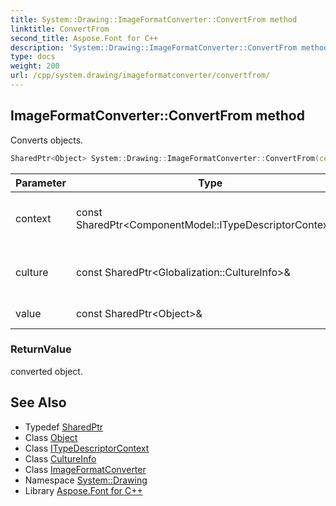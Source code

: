 ```yaml
---
title: System::Drawing::ImageFormatConverter::ConvertFrom method
linktitle: ConvertFrom
second_title: Aspose.Font for C++
description: 'System::Drawing::ImageFormatConverter::ConvertFrom method. Converts objects in C++.'
type: docs
weight: 200
url: /cpp/system.drawing/imageformatconverter/convertfrom/
---
```

## ImageFormatConverter::ConvertFrom method


Converts objects.

```cpp
SharedPtr<Object> System::Drawing::ImageFormatConverter::ConvertFrom(const SharedPtr<ComponentModel::ITypeDescriptorContext> &context, const SharedPtr<Globalization::CultureInfo> &culture, const SharedPtr<Object> &value) override
```


| Parameter | Type | Description |
| --- | --- | --- |
| context | const SharedPtr\<ComponentModel::ITypeDescriptorContext\>\& | [Object](../../../system/object/) conversion context information. |
| culture | const SharedPtr\<Globalization::CultureInfo\>\& | Culture to use when converting objects. |
| value | const SharedPtr\<Object\>\& | [Object](../../../system/object/) to convert. |

### ReturnValue

converted object.

## See Also

* Typedef [SharedPtr](../../../system/sharedptr/)
* Class [Object](../../../system/object/)
* Class [ITypeDescriptorContext](../../../system.componentmodel/itypedescriptorcontext/)
* Class [CultureInfo](../../../system.globalization/cultureinfo/)
* Class [ImageFormatConverter](../)
* Namespace [System::Drawing](../../)
* Library [Aspose.Font for C++](../../../)
